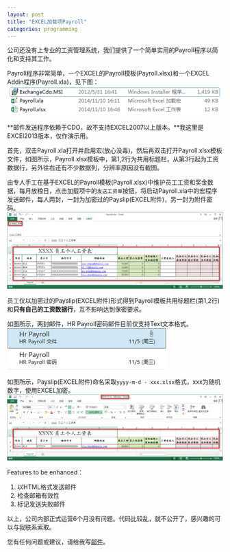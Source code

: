 ```yaml
---
layout: post
title: "EXCEL加载项Payroll"
categories: programming
---
```


公司还没有上专业的工资管理系统，我们提供了一个简单实用的Payroll程序以简化和支持其工作。

Payroll程序非常简单，一个EXCEL的Payroll模板(Payroll.xlsx)和一个EXCEL Addin程序(Payroll.xla)，见下图：
![示例](/images/PayrollList.png)

**邮件发送程序依赖于CDO，故不支持EXCEL2007以上版本。**我这里是EXCEl2013版本，仅作演示用。

首先，双击Payroll.xla打开并启用宏(放心没毒)，然后再双击打开Payroll.xlsx模板文件，如图所示，Payroll.xlsx模板中，第1,2行为共用标题栏，从第3行起为工资数据行，另外往右还有不少数据列，分辨率原因没有截图。

由专人手工在基于EXCEL的Payroll模板(Payroll.xlsx)中维护员工工资和奖金数据，每月放粮日，点击加载项中的`发送工资单`按钮，将启动Payroll.xla中的宏程序发送邮件，每人两封，一封为加密过的Payslip(EXCEL附件)，另一封为附件密码。
![示例](/images/PayrollSheet.png)

员工仅以加密过的Payslip(EXCEL附件)形式得到Payroll模板共用标题栏(第1,2行)和**只有自己的工资数据行**，互不影响达到保密要求。

如图所示，两封邮件，HR Payroll密码邮件目前仅支持Text文本格式。
![示例](/images/PayrollMail.png)

如图所示，Payslip(EXCEL附件)命名采取`yyyy-m-d - xxx.xlsx`格式，xxx为随机数字，使用EXCEL加密。
![示例](/images/PayrollAttachment.png)

Features to be enhanced：<br/>
1. 以HTML格式发送邮件<br/>
2. 检查邮箱有效性<br/>
3. 标记发送失败邮件

以上，公司内部正式运营6个月没有问题。代码比较乱，就不公开了，感兴趣的可以与我联系索取。

您有任何问题或建议，请给我写[邮件](mailto:yinwer81@gmail.com)。
